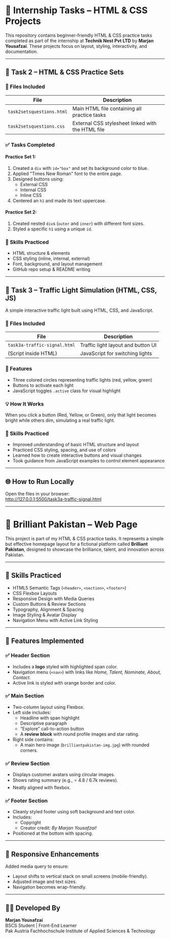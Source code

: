 # 🚀 Internship Tasks – HTML & CSS Projects

This repository contains beginner-friendly HTML & CSS practice tasks completed as part of the internship at **Technik Nest Pvt LTD** by **Marjan Yousafzai**. These projects focus on layout, styling, interactivity, and documentation.

---

## 🧩 Task 2 – HTML & CSS Practice Sets

### 📁 Files Included

| File                      | Description                                       |
|---------------------------|---------------------------------------------------|
| `task2setsquestions.html` | Main HTML file containing all practice tasks     |
| `task2setsquestions.css`  | External CSS stylesheet linked with the HTML file |

### ✅ Tasks Completed

#### Practice Set 1:
1. Created a `div` with `id="box"` and set its background color to blue.  
2. Applied "Times New Roman" font to the entire page.  
3. Designed buttons using:  
   - External CSS  
   - Internal CSS  
   - Inline CSS  
4. Centered an `h1` and made its text uppercase.  

#### Practice Set 2:
1. Created nested `div`s (`outer` and `inner`) with different font sizes.  
2. Styled a specific `h1` using a unique `id`.  

### 🧠 Skills Practiced

- HTML structure & elements  
- CSS styling (inline, internal, external)  
- Font, background, and layout management  
- GitHub repo setup & README writing  

---

## 🚦 Task 3 – Traffic Light Simulation (HTML, CSS, JS)

A simple interactive traffic light built using HTML, CSS, and JavaScript.

### 📁 Files Included

| File                         | Description                          |
|------------------------------|--------------------------------------|
| `task3a-traffic-signal.html` | Traffic light layout and button UI   |
| (Script inside HTML)         | JavaScript for switching lights      |

### 🧪 Features

- Three colored circles representing traffic lights (red, yellow, green)  
- Buttons to activate each light  
- JavaScript toggles `.active` class for visual highlight  

### 💡 How It Works

When you click a button (Red, Yellow, or Green), only that light becomes bright while others dim, simulating a real traffic light.

### 🧠 Skills Practiced

- Improved understanding of basic HTML structure and layout  
- Practiced CSS styling, spacing, and use of colors  
- Learned how to create interactive buttons and visual changes  
- Took guidance from JavaScript examples to control element appearance  

---

## 🌐 How to Run Locally

Open the files in your browser:  
http://127.0.0.1:5500/task3a-traffic-signal.html  

---

# 🌟 Brilliant Pakistan – Web Page

This project is part of my HTML & CSS practice tasks. It represents a simple but effective homepage layout for a fictional platform called **Brilliant Pakistan**, designed to showcase the brilliance, talent, and innovation across Pakistan.

---

## 🧠 Skills Practiced

- HTML5 Semantic Tags (`<header>`, `<section>`, `<footer>`)  
- CSS Flexbox Layouts  
- Responsive Design with Media Queries  
- Custom Buttons & Review Sections  
- Typography, Alignment & Spacing  
- Image Styling & Avatar Display  
- Navigation Menu with Active Link Styling  

---

## 🎯 Features Implemented

### ✅ Header Section

- Includes a **logo** styled with highlighted span color.  
- Navigation menu (`<nav>`) with links like *Home, Talent, Nominate, About, Contact*.  
- Active link is styled with orange border and color.  

### ✅ Main Section

- Two-column layout using Flexbox.  
- Left side includes:  
  - Headline with span highlight  
  - Descriptive paragraph  
  - “Explore” call-to-action button  
  - A **review block** with round profile images and star rating.  
- Right side contains:  
  - A main hero image (`brilliantpakistan-img.jpg`) with rounded corners.  

### ✅ Review Section

- Displays customer avatars using circular images.  
- Shows rating summary (e.g., ⭐ 4.8 / 6.7k reviews).  
- Neatly aligned with flexbox.  

### ✅ Footer Section

- Cleanly styled footer using soft background and text color.  
- Includes:  
  - Copyright  
  - Creator credit: *By Marjan Yousafzai!*  
- Positioned at the bottom with spacing.  

---

## 📱 Responsive Enhancements

Added media query to ensure:  
- Layout shifts to vertical stack on small screens (mobile-friendly).  
- Adjusted image and text sizes.  
- Navigation becomes wrap-friendly.  

---

## 👩‍💻 Developed By

**Marjan Yousafzai**  
BSCS Student | Front-End Learner  
Pak Austria Fachhochschule Institute of Applied Sciences & Technology  
